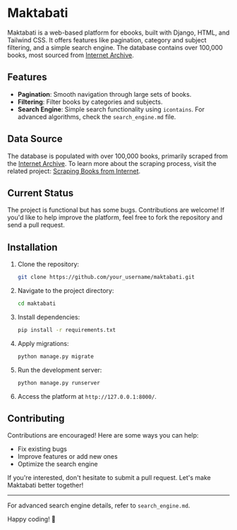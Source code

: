 # Maktabati

Maktabati is a web-based platform for ebooks, built with Django, HTML, and Tailwind CSS. It offers features like pagination, category and subject filtering, and a simple search engine. The database contains over 100,000 books, most sourced from [Internet Archive](https://archive.org).

## Features

- **Pagination**: Smooth navigation through large sets of books.
- **Filtering**: Filter books by categories and subjects.
- **Search Engine**: Simple search functionality using `icontains`. For advanced algorithms, check the `search_engine.md` file.

## Data Source

The database is populated with over 100,000 books, primarily scraped from the [Internet Archive](https://archive.org). To learn more about the scraping process, visit the related project: [Scraping Books from Internet](https://github.com/yacineLAribi/scraping_books_from_internet).

## Current Status

The project is functional but has some bugs. Contributions are welcome! If you'd like to help improve the platform, feel free to fork the repository and send a pull request.

## Installation

1. Clone the repository:
   ```bash
   git clone https://github.com/your_username/maktabati.git
   ```
2. Navigate to the project directory:
   ```bash
   cd maktabati
   ```
3. Install dependencies:
   ```bash
   pip install -r requirements.txt
   ```
4. Apply migrations:
   ```bash
   python manage.py migrate
   ```
5. Run the development server:
   ```bash
   python manage.py runserver
   ```
6. Access the platform at `http://127.0.0.1:8000/`.

## Contributing

Contributions are encouraged! Here are some ways you can help:

- Fix existing bugs
- Improve features or add new ones
- Optimize the search engine

If you're interested, don't hesitate to submit a pull request. Let's make Maktabati better together!

---

For advanced search engine details, refer to `search_engine.md`.

Happy coding! 🎉
